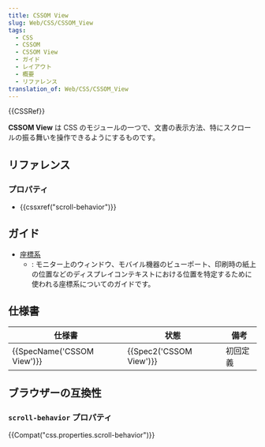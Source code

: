 ```yaml
---
title: CSSOM View
slug: Web/CSS/CSSOM_View
tags:
  - CSS
  - CSSOM
  - CSSOM View
  - ガイド
  - レイアウト
  - 概要
  - リファレンス
translation_of: Web/CSS/CSSOM_View
---
```

{{CSSRef}}

**CSSOM View** は CSS のモジュールの一つで、文書の表示方法、特にスクロールの振る舞いを操作できるようにするものです。

## リファレンス

### プロパティ

- {{cssxref("scroll-behavior")}}

## ガイド

- [座標系](/ja/docs/Web/CSS/CSSOM_View/Coordinate_systems)
  - : モニター上のウィンドウ、モバイル機器のビューポート、印刷時の紙上の位置などのディスプレイコンテキストにおける位置を特定するために使われる座標系についてのガイドです。

## 仕様書

| 仕様書                     | 状態                    | 備考     |
| -------------------------- | ----------------------- | -------- |
| {{SpecName('CSSOM View')}} | {{Spec2('CSSOM View')}} | 初回定義 |

## ブラウザーの互換性

### `scroll-behavior` プロパティ

{{Compat("css.properties.scroll-behavior")}}
